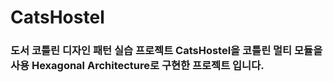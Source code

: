 # CatsHostel
### 도서 코틀린 디자인 패턴 실습 프로젝트 CatsHostel을 코틀린 멀티 모듈을 사용 Hexagonal Architecture로 구현한 프로젝트 입니다.
